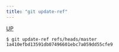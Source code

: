 ```yaml
---
title: "git update-ref"
---
```


[UP](/git.html)


```text
$ git update-ref refs/heads/master 1a410efbd13591db07496601ebc7a059dd55cfe9
```
